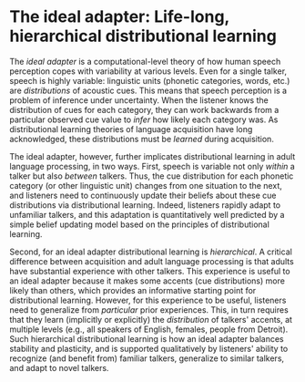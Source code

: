 # The ideal adapter: Life-long, hierarchical distributional learning

The _ideal adapter_ is a computational-level theory of how human speech
perception copes with variability at various levels.  Even for a single talker,
speech is highly variable: linguistic units (phonetic categories, words, etc.)
are _distributions_ of acoustic cues.  This means that speech perception is a
problem of inference under uncertainty.  When the listener knows the
distribution of cues for each category, they can work backwards from a
particular observed cue value to _infer_ how likely each category was.  As
distributional learning theories of language acquisition have long acknowledged,
these distributions must be _learned_ during acquisition.

The ideal adapter, however, further implicates distributional learning in adult
language processing, in two ways.  First, speech is variable not only _within_ a
talker but also _between_ talkers.  Thus, the cue distribution for each phonetic
category (or other linguistic unit) changes from one situation to the next, and
listeners need to continuously update their beliefs about these cue
distributions via distributional learning.  Indeed, listeners rapidly adapt to
unfamiliar talkers, and this adaptation is quantitatively well predicted by a
simple belief updating model based on the principles of distributional learning.

Second, for an ideal adapter distributional learning is _hierarchical_.  A
critical difference between acquisition and adult language processing is that
adults have substantial experience with other talkers.  This experience is
useful to an ideal adapter because it makes some accents (cue distributions)
more likely than others, which provides an informative starting point for
distributional learning.  However, for this experience to be useful, listeners
need to generalize from _particular_ prior experiences.  This, in turn requires
that they learn (implicitly or explicitly) the _distribution_ of talkers'
accents, at multiple levels (e.g., all speakers of English, females, people from
Detroit).  Such hierarchical distributional learning is how an ideal adapter
balances stability and plasticity, and is supported qualitatively by listeners'
ability to recognize (and benefit from) familiar talkers, generalize to similar
talkers, and adapt to novel talkers.
